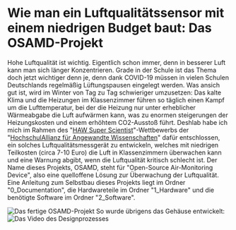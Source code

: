 # Wie man ein Luftqualitätssensor mit einem niedrigen Budget baut: Das OSAMD-Projekt
Hohe Luftqualität ist wichtig. Eigentlich schon immer, denn in besserer Luft kann man sich länger Konzentrieren. Grade in der Schule ist das Thema doch jetzt wichtiger denn je, denn dank COVID-19 müssen in vielen Schulen Deutschlands regelmäßig Lüftungspausen eingelegt werden. Was ansich gut ist, wird im Winter von Tag zu Tag schwieriger umzusetzen: Das kalte Klima und die Heizungen im Klassenzimmer führen so täglich einen Kampf um die Lufttemperatur, bei der die Heizung nur unter erheblicher Wärmeabgabe die Luft aufwärmen kann, was zu enormen steigerungen der Heizungskosten und einem erhöhtem CO2-Ausstoß führt.
Deshlab habe ich mich im Rahmen des "[HAW Super Scientist](https://www.hawtech.de/presse/pressemeldungen/details/news/hawtech-startet-science-competition/)"-Wettbewerbs der "[HochschulAllianz für Angewandte Wissenschaften](https://www.hawtech.de/)" dafür entschlossen, ein solches Luftqualitätsmessgerät zu entwickeln, welches mit niedrigen Teilkosten (circa 7-10 Euro) die Luft in Klassenzimmern überwachen kann und eine Warnung abgibt, wenn die Luftqualität kritisch schlecht ist. Der Name dieses Projekts, OSAMD, steht für "Open-Source Air-Monitoring Device", also eine quelloffene Lösung zur Überwachung der Luftqualität.
Eine Anleitung zum Selbstbau dieses Projekts liegt im Ordner "0_Documentation", die Hardwareteile im Ordner "1_Hardware" und die benötigte Software im Ordner "2_Software".

![Das fertige OSAMD-Projekt](https://github.com/PaulGoldschmidt/OSAMD/blob/main/1_Hardware/Pictures/completed.jpg)
So wurde übrigens das Gehäuse entwickelt:
![Das Video des Designprozesses](https://www.youtube.com/watch?v=d4DvKm7_OzI)

